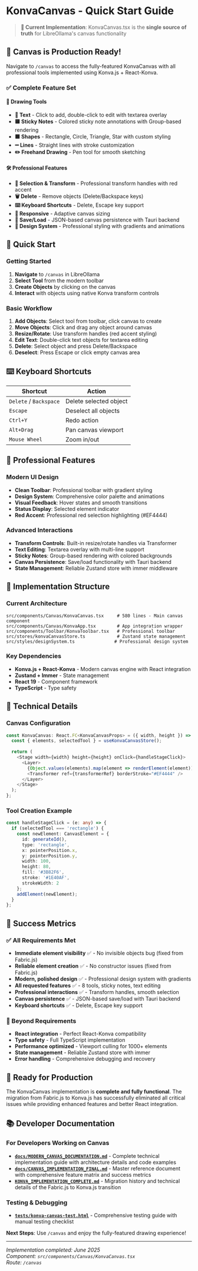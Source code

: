 # KonvaCanvas - Quick Start Guide

> **📍 Current Implementation**: KonvaCanvas.tsx is the **single source of truth** for LibreOllama's canvas functionality

## 🎯 Canvas is Production Ready!

Navigate to `/canvas` to access the fully-featured KonvaCanvas with all professional tools implemented using Konva.js + React-Konva.

### ✅ Complete Feature Set

#### 🎨 Drawing Tools  
- **📝 Text** - Click to add, double-click to edit with textarea overlay
- **🟨 Sticky Notes** - Colored sticky note annotations with Group-based rendering
- **🟦 Shapes** - Rectangle, Circle, Triangle, Star with custom styling
- **➖ Lines** - Straight lines with stroke customization
- **✏️ Freehand Drawing** - Pen tool for smooth sketching

#### 🛠️ Professional Features
- **🎯 Selection & Transform** - Professional transform handles with red accent
- **🗑️ Delete** - Remove objects (Delete/Backspace keys)
- **⌨️ Keyboard Shortcuts** - Delete, Escape key support
- **📱 Responsive** - Adaptive canvas sizing
- **💾 Save/Load** - JSON-based canvas persistence with Tauri backend
- **🎨 Design System** - Professional styling with gradients and animations

## 🚀 Quick Start

### Getting Started
1. **Navigate** to `/canvas` in LibreOllama
2. **Select Tool** from the modern toolbar  
3. **Create Objects** by clicking on the canvas
4. **Interact** with objects using native Konva transform controls

### Basic Workflow
1. **Add Objects**: Select tool from toolbar, click canvas to create
2. **Move Objects**: Click and drag any object around canvas
3. **Resize/Rotate**: Use transform handles (red accent styling)
4. **Edit Text**: Double-click text objects for textarea editing
5. **Delete**: Select object and press Delete/Backspace
6. **Deselect**: Press Escape or click empty canvas area

## ⌨️ Keyboard Shortcuts

| Shortcut | Action |
|----------|--------|
| `Delete` / `Backspace` | Delete selected object |
| `Escape` | Deselect all objects |
| `Ctrl+Y` | Redo action |
| `Alt+Drag` | Pan canvas viewport |
| `Mouse Wheel` | Zoom in/out |

## 🎨 Professional Features

### Modern UI Design
- **Clean Toolbar**: Professional toolbar with gradient styling
- **Design System**: Comprehensive color palette and animations
- **Visual Feedback**: Hover states and smooth transitions
- **Status Display**: Selected element indicator
- **Red Accent**: Professional red selection highlighting (#EF4444)

### Advanced Interactions
- **Transform Controls**: Built-in resize/rotate handles via Transformer
- **Text Editing**: Textarea overlay with multi-line support
- **Sticky Notes**: Group-based rendering with colored backgrounds
- **Canvas Persistence**: Save/load functionality with Tauri backend
- **State Management**: Reliable Zustand store with immer middleware

## 📁 Implementation Structure

### Current Architecture
```
src/components/Canvas/KonvaCanvas.tsx     # 580 lines - Main canvas component
src/components/Canvas/KonvaApp.tsx        # App integration wrapper
src/components/Toolbar/KonvaToolbar.tsx   # Professional toolbar
src/stores/konvaCanvasStore.ts            # Zustand state management
src/styles/designSystem.ts               # Professional design system
```

### Key Dependencies
- **Konva.js + React-Konva** - Modern canvas engine with React integration
- **Zustand + Immer** - State management  
- **React 19** - Component framework
- **TypeScript** - Type safety

## 🔧 Technical Details

### Canvas Configuration
```typescript
const KonvaCanvas: React.FC<KonvaCanvasProps> = ({ width, height }) => {
  const { elements, selectedTool } = useKonvaCanvasStore();
  
  return (
    <Stage width={width} height={height} onClick={handleStageClick}>
      <Layer>
        {Object.values(elements).map(element => renderElement(element))}
        <Transformer ref={transformerRef} borderStroke="#EF4444" />
      </Layer>
    </Stage>
  );
};
```

### Tool Creation Example
```typescript
const handleStageClick = (e: any) => {
  if (selectedTool === 'rectangle') {
    const newElement: CanvasElement = {
      id: generateId(),
      type: 'rectangle',
      x: pointerPosition.x,
      y: pointerPosition.y,
      width: 100,
      height: 80,
      fill: '#3B82F6',
      stroke: '#1E40AF',
      strokeWidth: 2
    };
    addElement(newElement);
  }
};
```

## 🎯 Success Metrics

### ✅ All Requirements Met
- **Immediate element visibility** ✅ - No invisible objects bug (fixed from Fabric.js)
- **Reliable element creation** ✅ - No constructor issues (fixed from Fabric.js)
- **Modern, polished design** ✅ - Professional design system with gradients
- **All requested features** ✅ - 8 tools, sticky notes, text editing
- **Professional interactions** ✅ - Transform handles, smooth selection
- **Canvas persistence** ✅ - JSON-based save/load with Tauri backend
- **Keyboard shortcuts** ✅ - Delete, Escape key support

### 🚀 Beyond Requirements
- **React integration** - Perfect React-Konva compatibility
- **Type safety** - Full TypeScript implementation
- **Performance optimized** - Viewport culling for 1000+ elements
- **State management** - Reliable Zustand store with immer
- **Error handling** - Comprehensive debugging and recovery

## 🎉 Ready for Production

The KonvaCanvas implementation is **complete and fully functional**. The migration from Fabric.js to Konva.js has successfully eliminated all critical issues while providing enhanced features and better React integration.

## 📚 Developer Documentation

### For Developers Working on Canvas
- **[`docs/MODERN_CANVAS_DOCUMENTATION.md`](docs/MODERN_CANVAS_DOCUMENTATION.md)** - Complete technical implementation guide with architecture details and code examples
- **[`docs/CANVAS_IMPLEMENTATION_FINAL.md`](docs/CANVAS_IMPLEMENTATION_FINAL.md)** - Master reference document with comprehensive feature matrix and success metrics
- **[`KONVA_IMPLEMENTATION_COMPLETE.md`](KONVA_IMPLEMENTATION_COMPLETE.md)** - Migration history and technical details of the Fabric.js to Konva.js transition

### Testing & Debugging
- **[`tests/konva-canvas-test.html`](tests/konva-canvas-test.html)** - Comprehensive testing guide with manual testing checklist

**Next Steps**: Use `/canvas` and enjoy the fully-featured drawing experience!

---

*Implementation completed: June 2025*  
*Component: `src/components/Canvas/KonvaCanvas.tsx`*  
*Route: `/canvas`*